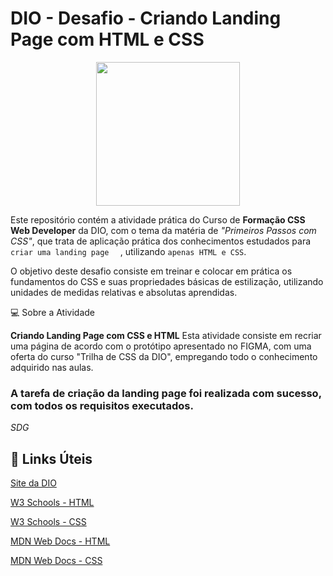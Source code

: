 # DIO - Desafio - Criando Landing Page com HTML e CSS  
<p align="center">
  <img src="https://hermes.digitalinnovation.one/tracks/da043c7a-7189-441e-bf28-adc2d05a4934.png" width="230px" />
  </p>



Este repositório contém a atividade prática do Curso de **Formação CSS Web Developer** da DIO, com o tema da matéria de *"Primeiros Passos com CSS"*, que trata de aplicação prática dos conhecimentos estudados para `criar uma landing page  ` , utilizando `apenas HTML e CSS`.

O objetivo deste desafio consiste em treinar e colocar em prática os fundamentos do CSS e suas propriedades básicas de estilização, utilizando unidades de medidas relativas e absolutas aprendidas.

:computer: Sobre a Atividade

**Criando Landing Page com CSS e HTML**
Esta atividade consiste em recriar uma página de acordo com o protótipo apresentado no FIGMA, com uma oferta do curso "Trilha de CSS da DIO", empregando todo o conhecimento adquirido nas aulas.


### A tarefa de criação da landing page foi realizada com sucesso, com todos os requisitos executados. 

*SDG*

## :link: Links Úteis
[Site da DIO](https://www.dio.me)

[W3 Schools - HTML](https://www.w3schools.com/html/)

[W3 Schools - CSS](https://www.w3schools.com/css/default.asp)

[MDN Web Docs - HTML](https://developer.mozilla.org/pt-BR/docs/Web/HTML)

[MDN Web Docs - CSS](https://developer.mozilla.org/pt-BR/docs/Web/CSS)

